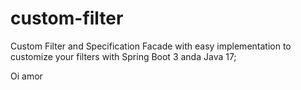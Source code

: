 # custom-filter
Custom Filter and Specification Facade with easy implementation to customize your filters with Spring Boot 3 anda Java 17;

Oi amor


